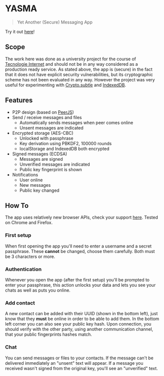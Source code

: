 # YASMA

> Yet Another (Secure) Messaging App

Try it out [here](https://devgianlu.github.io/YASMA/)!

## Scope

The work here was done as a university project for the course
of [Tecnologie Internet](https://corsi.unipr.it/it/ugov/degreecourse/191413)
and should not be in any way considered as a production ready service. As stated above, the app is (secure) in the fact
that it does not have explicit security vulnerabilities, but its cryptographic scheme has not been evaluated in any way.
However the project was very useful for experimenting
with [Crypto.subtle](https://developer.mozilla.org/en-US/docs/Web/API/Crypto/subtle)
and [IndexedDB](https://developer.mozilla.org/en-US/docs/Web/API/IndexedDB_API).

## Features

- P2P design (based on [PeerJS](https://peerjs.com/))
- Send / receive messages and files
    - Automatically sends messages when peer comes online
    - Unsent messages are indicated
- Encrypted storage (AES-CBC)
    - Unlocked with passphrase
    - Key derivation using PBKDF2, 100000 rounds
    - localStorage and IndexedDB both encrypted
- Signed messages (ECDSA)
    - Messages are signed
    - Unverified messages are indicated
    - Public key fingerprint is shown
- Notifications
    - User online
    - New messages
    - Public key changed

## How To

The app uses relatively new browser APIs, check your support [here](https://caniuse.com/indexeddb,mdn-api_subtlecrypto). Tested on Chrome and Firefox.

### First setup

When first opening the app you'll need to enter a username and a secret passphrase.
These **cannot** be changed, choose them carefully. Both must be 3 characters or more.

### Authentication

Whenever you open the app (after the first setup) you'll be prompted to enter your passphrase,
this action unlocks your data and lets you see your chats as well as puts you online.

### Add contact

A new contact can be added with their UUID (shown in the bottom left), just know that they **must** be online
in order to be able to add them. In the bottom left corner you can also see your public key hash. Upon connection, you
should verify with the other party, using another communication channel, that your public fingerprints hashes match.

### Chat

You can send messages or files to your contacts. 
If the message can't be delivered immediately an "unsent" text will appear.
If a message you received wasn't signed from the original key, you'll see an "unverified" text.
